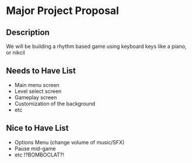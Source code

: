 # Major Project Proposal

## Description
We will be building a rhythm based game using keyboard keys like a piano, or 
nikcil

## Needs to Have List
- Main menu screen
- Level select screen
- Gameplay screen
- Customization of the background
- etc

## Nice to Have List
- Options Menu (change volume of music/SFX)
- Pause mid-game
- etc
!?BOMBOCLAT?!